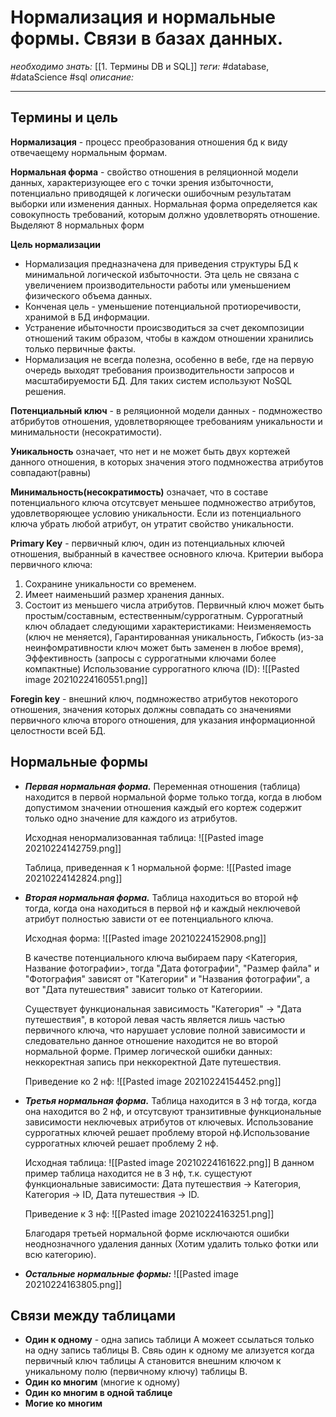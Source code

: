 # Нормализация и нормальные формы. Связи в базах данных.
*необходимо знать:* [[1. Термины DB и SQL]]
*теги:* #database, #dataScience #sql 
*описание:*

---
## Термины и цель
**Нормализация** - процесс преобразования отношения бд к виду отвечаещему нормальным формам.

**Нормальная форма** - свойство отношения в реляционной модели данных, характеризующее его с точки зрения избыточности, потенциально приводящей к логически ошибочным результатам выборки или изменения данных. Нормальная форма определяется как совокупность требований, которым должно удовлетворять отношение. Выделяют 8 нормальных форм

**Цель нормализации**
- Нормализация предназначена для приведения структуры БД к минимальной логической избыточности. Эта цель не связана с увеличением производительности работы или уменьшением физического объема данных. 
- Конченая цель - уменьшение потенциальной протиоречивости, хранимой в БД информации.
- Устранение ибыточности происзводиться за счет декомпозиции отношений таким образом, чтобы в каждом отношении хранились только первичные факты.
- Нормализация не всегда полезна, особенно в вебе, где на первую очередь выходят требования производительности запросов и масштабируемости БД. Для таких систем используют NoSQL решения.

**Потенциальный ключ** - в реляционной модели данных - подмножество атбрибутов отношения, удовлетворяющее требованиям уникальности и минимальности (несократимости).

**Уникальность** означает, что нет и не может быть двух кортежей данного отношения, в которых значения этого подмножества атрибутов совпадают(равны)

**Минимальность(несократимость)** означает, что в составе потенциального ключа отсутсвует меньшее подмножество атрибутов, удовлетворяющее условию уникальности. Если из потенциального ключа убрать любой атрибут, он утратит свойство уникальности.

**Primary Key** - первичный ключ, один из потенциальных ключей отношения, выбранный в качествее основного ключа. Критерии выбора первичного ключа:
1. Сохранине уникальности со временем.
2. Имеет наименьший размер хранения данных.
3. Состоит из меньшего числа атрибутов.
Первичный ключ может быть простым/составным, естественным/суррогатным. Суррогатный ключ обладает следующими характеристиками: Неизменяемость (ключ не меняется), Гарантированная уникальность, Гибкость (из-за неинфомративности ключ может быть заменен в любое время), Эффективность (запросы с суррогатными ключами более компактные)
Использование суррогатного ключа (ID):
	![[Pasted image 20210224160551.png]]
	
**Foregin key** - внешний ключ, подмножество атрибутов некоторого отношения, значения которых должны совпадать со значениями первичного ключа второго отношения, для указания информационной целостности всей БД.

## Нормальные формы
- ***Первая нормальная форма.*** Переменная отношения (таблица) находится в первой нормальной форме только тогда, когда в любом допустимом значении отношения каждый его кортеж содержит только одно значение для каждого из атрибутов.

	Исходная ненормализованная таблица:
	![[Pasted image 20210224142759.png]]

	Таблица, приведенная к 1 нормальной форме:
	![[Pasted image 20210224142824.png]]

- ***Вторая нормальная форма.*** Таблица находиться во второй нф тогда, когда она находиться в первой нф и каждый неключевой атрибут полностью зависти от ее потенциального ключа.

	Исходная форма:
	![[Pasted image 20210224152908.png]]
	
	В качестве потенциального ключа выбираем пару <Категория, Название фотографии>, тогда "Дата фотографии", "Размер файла" и "Фотография" зависят от "Категории" и "Названия фотографии", а вот "Дата путешествия" зависит только от Категориии.
	
	Существует функциональная зависимость "Категория" -> "Дата путешествия", в которой левая часть является лишь частью первичного ключа, что нарушает условие полной зависимости и следовательно данное отношение находится не во второй нормальной форме. Пример логической ошибки данных: неккоректная запись при неккоректной Дате путешествия.
	
	Приведение ко 2 нф:
	![[Pasted image 20210224154452.png]]
	
- ***Третья нормальная форма.*** Таблица находится в 3 нф тогда, когда она находится во 2 нф, и отсутсвуют транзитивные функциональные зависимости неключевых атрибутов от ключевых. Использование суррогатных ключей решает проблему второй нф.Использование суррогатных ключей решает проблему 2 нф.

	Исходная таблица:
	![[Pasted image 20210224161622.png]]
	В данном пример таблица находится не в 3 нф, т.к. сущестуют функциональные зависимости: Дата путешествия -> Категория, Категория -> ID, Дата путешествия -> ID.
	
	Приведение к 3 нф:
	![[Pasted image 20210224163251.png]]
	
	Благодаря третьей нормальной форме исключаются ошибки неоднозначного удаления данных (Хотим удалить только фотки или всю категорию).
	
- ***Остальные нормальные формы:***
	![[Pasted image 20210224163805.png]]
	

## Связи между таблицами
- **Один к одному** - одна запись таблици А можеет ссылаться только на одну запись таблицы B. Свяь один к одному ме ализуется когда первичный ключ таблицы А становится внешним ключом к уникальному полю (первичному ключу) таблицы B.
- **Один ко многим** (многие к одному)
- **Один ко многим в одной таблице**
- **Могие ко многим**